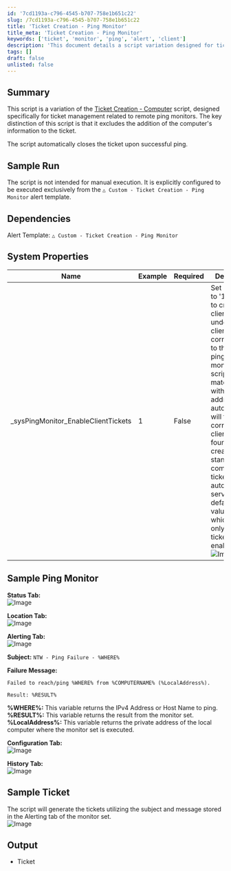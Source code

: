 ```yaml
---
id: '7cd1193a-c796-4545-b707-758e1b651c22'
slug: /7cd1193a-c796-4545-b707-758e1b651c22
title: 'Ticket Creation - Ping Monitor'
title_meta: 'Ticket Creation - Ping Monitor'
keywords: ['ticket', 'monitor', 'ping', 'alert', 'client']
description: 'This document details a script variation designed for ticket management related to remote ping monitors. It focuses on automatically closing tickets upon successful pings and excludes computer information from ticket creation. The script is intended for use with a specific alert template and includes system properties and sample configurations.'
tags: []
draft: false
unlisted: false
---
```


## Summary

This script is a variation of the [Ticket Creation - Computer](/docs/63beba3c-f4a6-41a5-98e2-d4e4ce885035) script, designed specifically for ticket management related to remote ping monitors. The key distinction of this script is that it excludes the addition of the computer's information to the ticket.

The script automatically closes the ticket upon successful ping.

## Sample Run

The script is not intended for manual execution. It is explicitly configured to be executed exclusively from the `△ Custom - Ticket Creation - Ping Monitor` alert template.

## Dependencies

Alert Template: `△ Custom - Ticket Creation - Ping Monitor`

## System Properties

| Name                              | Example | Required | Description                                                                                                                                                                                                                                                                                                                                                                    |
|-----------------------------------|---------|----------|--------------------------------------------------------------------------------------------------------------------------------------------------------------------------------------------------------------------------------------------------------------------------------------------------------------------------------------------------------------------------------|
| _sysPingMonitor_EnableClientTickets | 1       | False    | Set its value to '1' in order to create client tickets under the client corresponding to the IP being pinged in the monitor. The script will match the IP with the router address in the automate and will fetch the corresponding client. If not found, it will create the standard computer tickets on the automate server. By default, its value is '0', which means only standard tickets are enabled. ![Image](../../../static/img/docs/7cd1193a-c796-4545-b707-758e1b651c22/image_1.png) |

## Sample Ping Monitor

**Status Tab:**  
![Image](../../../static/img/docs/7cd1193a-c796-4545-b707-758e1b651c22/image_2.png)

**Location Tab:**  
![Image](../../../static/img/docs/7cd1193a-c796-4545-b707-758e1b651c22/image_3.png)

**Alerting Tab:**  
![Image](../../../static/img/docs/7cd1193a-c796-4545-b707-758e1b651c22/image_4.png)

**Subject:** `NTW - Ping Failure - %WHERE%`

**Failure Message:**  
```
Failed to reach/ping %WHERE% from %COMPUTERNAME% (%LocalAddress%).

Result: %RESULT%
```

**%WHERE%:** This variable returns the IPv4 Address or Host Name to ping.  
**%RESULT%:** This variable returns the result from the monitor set.  
**%LocalAddress%:** This variable returns the private address of the local computer where the monitor set is executed.

**Configuration Tab:**  
![Image](../../../static/img/docs/7cd1193a-c796-4545-b707-758e1b651c22/image_5.png)

**History Tab:**  
![Image](../../../static/img/docs/7cd1193a-c796-4545-b707-758e1b651c22/image_6.png)

## Sample Ticket

The script will generate the tickets utilizing the subject and message stored in the Alerting tab of the monitor set.  
![Image](../../../static/img/docs/7cd1193a-c796-4545-b707-758e1b651c22/image_7.png)

## Output

- Ticket

